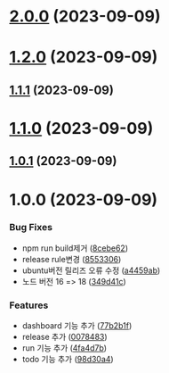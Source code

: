# [2.0.0](https://github.com/jl917/_releaseTest/compare/v1.2.0...v2.0.0) (2023-09-09)

# [1.2.0](https://github.com/jl917/_releaseTest/compare/v1.1.1...v1.2.0) (2023-09-09)

## [1.1.1](https://github.com/jl917/_releaseTest/compare/v1.1.0...v1.1.1) (2023-09-09)

# [1.1.0](https://github.com/jl917/_releaseTest/compare/v1.0.1...v1.1.0) (2023-09-09)

## [1.0.1](https://github.com/jl917/_releaseTest/compare/v1.0.0...v1.0.1) (2023-09-09)

# 1.0.0 (2023-09-09)


### Bug Fixes

* npm run build제거 ([8cebe62](https://github.com/jl917/_releaseTest/commit/8cebe622f13ebffc93402a48c6631d595144b06d))
* release rule변경 ([8553306](https://github.com/jl917/_releaseTest/commit/85533063823362ecd16e5b8018deb709f590c604))
* ubuntu버전 릴리즈 오류 수정 ([a4459ab](https://github.com/jl917/_releaseTest/commit/a4459aba20e7cb4def0574e4e4ea4ba2bbf48232))
* 노드 버전 16 => 18 ([349d41c](https://github.com/jl917/_releaseTest/commit/349d41c799e66726f95a8bc5b4cf0f2d8a5bc071))


### Features

* dashboard 기능 추가 ([77b2b1f](https://github.com/jl917/_releaseTest/commit/77b2b1f93be4adc79dd1128104561db885481966))
* release 추가 ([0078483](https://github.com/jl917/_releaseTest/commit/007848385aaafc6d5d3f628f689d739624389ca7))
* run 기능 추가 ([4fa4d7b](https://github.com/jl917/_releaseTest/commit/4fa4d7bb4bfd374aecbf069097a6821cc9375b65))
* todo 기능 추가 ([98d30a4](https://github.com/jl917/_releaseTest/commit/98d30a4e34c7f862693ada2d05b90ce36cf70d5a))
